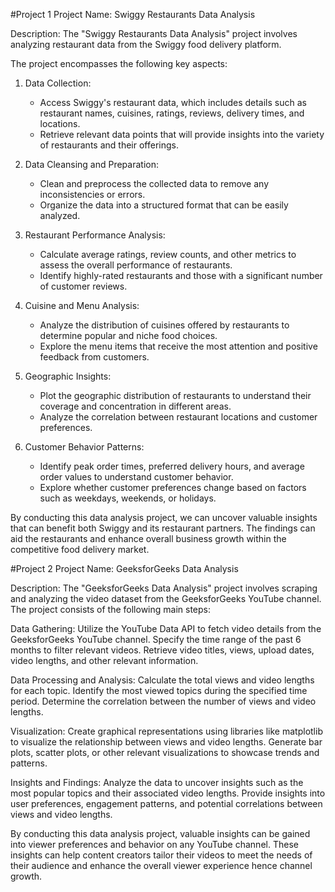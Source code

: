 #Project 1
Project Name: Swiggy Restaurants Data Analysis

Description:
The "Swiggy Restaurants Data Analysis" project involves analyzing restaurant data from the Swiggy food delivery platform.

The project encompasses the following key aspects:
1. Data Collection:
   - Access Swiggy's restaurant data, which includes details such as restaurant names, cuisines, ratings, reviews, delivery times, and       locations.
   - Retrieve relevant data points that will provide insights into the variety of restaurants and their offerings.

2. Data Cleansing and Preparation:
   - Clean and preprocess the collected data to remove any inconsistencies or errors.
   - Organize the data into a structured format that can be easily analyzed.

3. Restaurant Performance Analysis:
   - Calculate average ratings, review counts, and other metrics to assess the overall performance of restaurants.
   - Identify highly-rated restaurants and those with a significant number of customer reviews.

4. Cuisine and Menu Analysis:
   - Analyze the distribution of cuisines offered by restaurants to determine popular and niche food choices.
   - Explore the menu items that receive the most attention and positive feedback from customers.

5. Geographic Insights:
   - Plot the geographic distribution of restaurants to understand their coverage and concentration in different areas.
   - Analyze the correlation between restaurant locations and customer preferences.

6. Customer Behavior Patterns:
   - Identify peak order times, preferred delivery hours, and average order values to understand customer behavior.
   - Explore whether customer preferences change based on factors such as weekdays, weekends, or holidays.

By conducting this data analysis project, we can uncover valuable insights that can benefit both Swiggy and its restaurant partners. The findings can aid the restaurants and enhance overall business growth within the competitive food delivery market.


#Project 2
Project Name: GeeksforGeeks Data Analysis

Description:
The "GeeksforGeeks Data Analysis" project involves scraping and analyzing the video dataset from the GeeksforGeeks YouTube channel.
The project consists of the following main steps:

  Data Gathering:
        Utilize the YouTube Data API to fetch video details from the GeeksforGeeks YouTube channel.
        Specify the time range of the past 6 months to filter relevant videos.
        Retrieve video titles, views, upload dates, video lengths, and other relevant information.

  Data Processing and Analysis:
        Calculate the total views and video lengths for each topic.
        Identify the most viewed topics during the specified time period.
        Determine the correlation between the number of views and video lengths.

  Visualization:
        Create graphical representations using libraries like matplotlib to visualize the relationship between views and video lengths.
        Generate bar plots, scatter plots, or other relevant visualizations to showcase trends and patterns.

  Insights and Findings:
        Analyze the data to uncover insights such as the most popular topics and their associated video lengths.
        Provide insights into user preferences, engagement patterns, and potential correlations between views and video lengths.

By conducting this data analysis project, valuable insights can be gained into viewer preferences and behavior on any YouTube channel. These insights can help content creators tailor their videos to meet the needs of their audience and enhance the overall viewer experience hence channel growth.
